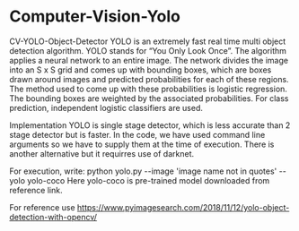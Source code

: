 # Computer-Vision-Yolo
CV-YOLO-Object-Detector
YOLO is an extremely fast real time multi object detection algorithm. YOLO stands for “You Only Look Once”. The algorithm applies a neural network to an entire image. The network divides the image into an S x S grid and comes up with bounding boxes, which are boxes drawn around images and predicted probabilities for each of these regions. The method used to come up with these probabilities is logistic regression. The bounding boxes are weighted by the associated probabilities. For class prediction, independent logistic classifiers are used.

Implementation
YOLO is single stage detector, which is less accurate than 2 stage detector but is faster. In the code, we have used command line arguments so we have to supply them at the time of execution. There is another alternative but it requirres use of darknet.

For execution, write: python yolo.py --image 'image name not in quotes' --yolo yolo-coco Here yolo-coco is pre-trained model downloaded from reference link.

For reference use
https://www.pyimagesearch.com/2018/11/12/yolo-object-detection-with-opencv/


